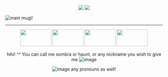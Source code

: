 
<p align="center">
  <img src="http://www.tiptopglobe.com/userbar/2de2ba1f9c1e9d4f70662f80f57ecb7f.jpg">
  <img src="http://www.tiptopglobe.com/userbar/11cffe62da3cb4e1afd3b6e75eae6e4b.gif">
</p>




![main mugi!](https://64.media.tumblr.com/1b60f566d4583d2a7365a2c312be366e/30b39c684203f6e3-ec/s1280x1920/dec5076a67ab2ba0ceb53b0dca7064ce379cd520.pnj)
***

<p align="center">
  <img width="99" height="54" src="https://64.media.tumblr.com/6b8edee9224acbd8b71bca0f189671ab/f1413ef45abf2485-3c/s100x200/2e4b39b10cea824ee127b2c6ce0fa8e01710f77c.pnj">
  <img width="99" height="54" src="https://64.media.tumblr.com/fa75183abec55513e7d215a201c94b2d/4474452604f9851f-91/s100x200/d57cfb31abd572b94665eed341d86a43152271cb.webp">
  <img width="99" height="54" src="https://64.media.tumblr.com/4d42b47e34202f3034333f5ab104338a/8da9d4d2bb66f0f1-2b/s250x400/e799fb0df5a6848da2447740028dc081196360a5.gifv">
  <img width="99" height="54" src="https://64.media.tumblr.com/06129cdd69b32ce899087f620f2e8850/799e56554c004170-c5/s100x200/767b67163f84d2d311bd7aa455fe898dfaedf7c1.pnj">
</p>

<p align="center">
  hihi! ^^ You can call me sombra or haunt, or any nickname you wish to give me 
  <img src="https://64.media.tumblr.com/bee4cb224b864e6f94053d0fe15d2eb8/94a499c86d1ab7b1-35/s75x75_c1/fa0d134191a10409da3999e9ab73a57162f19817.gifv" alt="image">
</p>
<p>
<p align="center">
    <img src="https://64.media.tumblr.com/52201b4bb79e735dc296c0e0b42a40b3/67280e8b1a696d5e-b7/s75x75_c1/8351dac6faabb62996b9c663eca3495f4671b087.gifv" alt="image">
    any pronouns as well!

